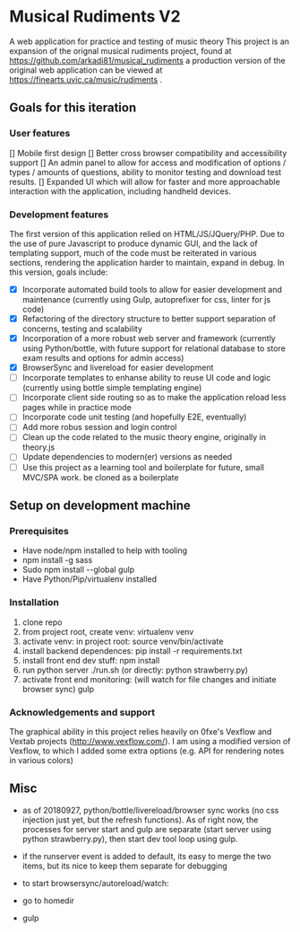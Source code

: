 # Musical Rudiments V2

A web application for practice and testing of music theory
This project is an expansion of the orignal musical rudiments project, found at https://github.com/arkadi81/musical_rudiments a production version of the original web application can be viewed at https://finearts.uvic.ca/music/rudiments .

## Goals for this iteration
### User features
[] Mobile first design
[] Better cross browser compatibility and accessibility support
[] An admin panel to allow for access and modification of options / types / amounts of questions, ability to monitor testing and download test results.
[] Expanded UI which will allow for faster and more approachable interaction with the application, including handheld devices.

### Development features
The first version of this application relied on HTML/JS/JQuery/PHP. Due to the use of pure Javascript to produce dynamic GUI, and the lack of templating support, much of the code must be reiterated in various sections, rendering the application harder to maintain, expand in debug. In this version, goals include:
* [x] Incorporate automated build tools to allow for easier development and maintenance (currently using Gulp, autoprefixer for css, linter for js code)
* [x] Refactoring of the directory structure to better support separation of concerns, testing and scalability
* [x] Incorporation of a more robust web server and framework (currently using Python/bottle, with future support for relational database to store exam results and options for admin access)
* [x] BrowserSync and livereload for easier development
* [ ] Incorporate templates to enhanse ability to reuse UI code and logic (currently using bottle simple templating engine)
* [ ] Incorporate client side routing so as to make the application reload less pages while in practice mode
* [ ] Incorporate code unit testing (and hopefully E2E, eventually)
* [ ] Add more robus session and login control
* [ ] Clean up the code related to the music theory engine, originally in theory.js
* [ ] Update dependencies to modern(er) versions as needed
* [ ] Use this project as a learning tool and boilerplate for future, small MVC/SPA work.  be cloned as a boilerplate

## Setup on development machine

### Prerequisites
* Have node/npm installed to help with tooling
* npm install -g sass
* Sudo npm install --global gulp
* Have Python/Pip/virtualenv installed


### Installation 
1. clone repo
2. from project root, create venv: virtualenv venv
3. activate venv: in project root: source venv/bin/activate
3. install backend dependences: pip install -r requirements.txt
4. install front end dev stuff: npm install
5. run python server ./run.sh (or directly: python strawberry.py)
6. activate front end monitoring: (will watch for file changes and initiate browser sync) gulp

### Acknowledgements and support
The graphical ability in this project relies heavily on 0fxe's Vexflow and Vextab projects (http://www.vexflow.com/). I am using a modified version of Vexflow, to which I added some extra options (e.g. API for rendering notes in various colors)

## Misc
* as of 20180927, python/bottle/livereload/browser sync works (no css injection just yet, but the refresh functions). As of right now, the processes for server start and gulp are separate (start server using python strawberry.py), then start dev tool loop using gulp.

* if the runserver event is added to default, its easy to merge the two items, but its nice to keep them separate for debugging
 

* to start browsersync/autoreload/watch:
* go to homedir
* gulp